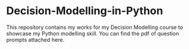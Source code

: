 # Decision-Modelling-in-Python
This repository contains my works for my Decision Modelling course to showcase my Python modelling skill. You can find the pdf of question prompts attached here.
